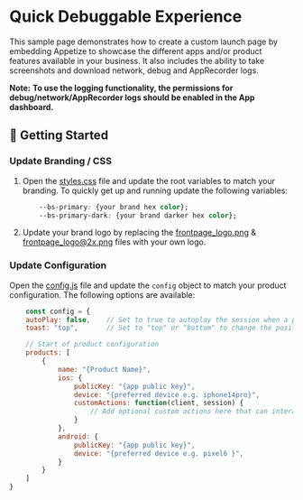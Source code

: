 # Quick Debuggable Experience

This sample page demonstrates how to create a custom launch
page by
embedding Appetize to showcase the different apps and/or product features
available in your
business.
It also includes the ability to take screenshots and download network, debug and AppRecorder logs.

**Note:** __To use the logging functionality, the permissions for debug/network/AppRecorder logs should be enabled in
the App dashboard.__

## :hammer: Getting Started

### Update Branding / CSS

1. Open the [styles.css](css/styles.css) file and update the root variables to match your branding. To quickly get up
   and running update the following variables:

    ```css
        --bs-primary: {your brand hex color};
        --bs-primary-dark: {your brand darker hex color};
    ```

2. Update your brand logo by replacing
   the [frontpage_logo.png](i/frontpage_logo.png) & [frontpage_logo@2x.png](i/frontpage_logo@2x.png) files with your own
   logo.

### Update Configuration

Open the [config.js](js/config.js) file and update the `config` object to match your product configuration. The
following options are available:

```js
    const config = {
    autoPlay: false,    // Set to true to autoplay the session when a product/platform is selected.
    toast: "top",       // Set to "top" or "bottom" to change the position of the toast message.

    // Start of product configuration
    products: [ 
        {
            name: "{Product Name}",
            ios: {
                publicKey: "{app public key}",
                device: "{preferred device e.g. iphone14pro}",
                customActions: function(client, session) {
                    // Add optional custom actions here that can interact with the session and client.
                }
            },
            android: {
                publicKey: "{app public key}",
                device: "{preferred device e.g. pixel6 }",
            }
        }
    ]
}
```
